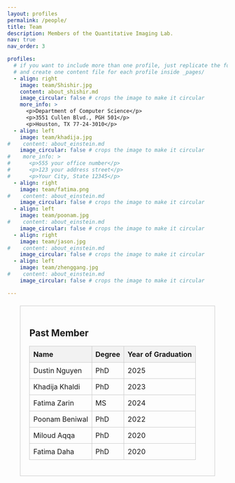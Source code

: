 ```yaml
---
layout: profiles
permalink: /people/
title: Team
description: Members of the Quantitative Imaging Lab.
nav: true
nav_order: 3

profiles:
  # if you want to include more than one profile, just replicate the following block
  # and create one content file for each profile inside _pages/
  - align: right
    image: team/Shishir.jpg
    content: about_shishir.md
    image_circular: false # crops the image to make it circular
    more_info: >
      <p>Department of Computer Science</p>
      <p>3551 Cullen Blvd., PGH 501</p>
      <p>Houston, TX 77-24-3010</p>
  - align: left
    image: team/khadija.jpg
#    content: about_einstein.md
    image_circular: false # crops the image to make it circular
#    more_info: >
#      <p>555 your office number</p>
#      <p>123 your address street</p>
#      <p>Your City, State 12345</p>
  - align: right
    image: team/fatima.png
#    content: about_einstein.md
    image_circular: false # crops the image to make it circular
  - align: left
    image: team/poonam.jpg
#    content: about_einstein.md
    image_circular: false # crops the image to make it circular
  - align: right
    image: team/jason.jpg
#    content: about_einstein.md
    image_circular: false # crops the image to make it circular
  - align: left
    image: team/zhenggang.jpg
#    content: about_einstein.md
    image_circular: false # crops the image to make it circular

---
```

<html>
<head>
<title>Section and Table</title>
<style>
.container {
  width: 80%;
  margin: 20px auto;
  padding: 20px;
  border: 1px solid #ccc;
}
table {
  width: 100%;
  border-collapse: collapse;
}
th, td {
  border: 1px solid #ccc;
  padding: 8px;
  text-align: left;
}
th {
  background-color: #f2f2f2;
}
</style>
</head>
<body>
<div class="container">
<h2> Past Member</h2>
<table>
  <thead>
    <tr>
      <th>Name</th>
      <th>Degree</th>
      <th>Year of Graduation</th>
    </tr>
  </thead>
  <tbody>
    <tr>
      <td>Dustin Nguyen</td>
      <td>PhD</td>
      <td>2025</td>
    </tr>
    <tr>
      <td>Khadija Khaldi</td>
      <td>PhD</td>
      <td>2023</td>
    </tr>
    <tr>
      <td>Fatima Zarin</td>
      <td>MS</td>
      <td>2024</td>
    </tr>
    <tr>
      <td>Poonam Beniwal</td>
      <td>PhD</td>
      <td>2022</td>
    </tr>
    <tr>
      <td>Miloud Aqqa</td>
      <td>PhD</td>
      <td>2020</td>
    </tr>
    <tr>
      <td>Fatima Daha</td>
      <td>PhD</td>
      <td>2020</td>
    </tr>
  </tbody>
</table>
</div>
</body>
</html>
